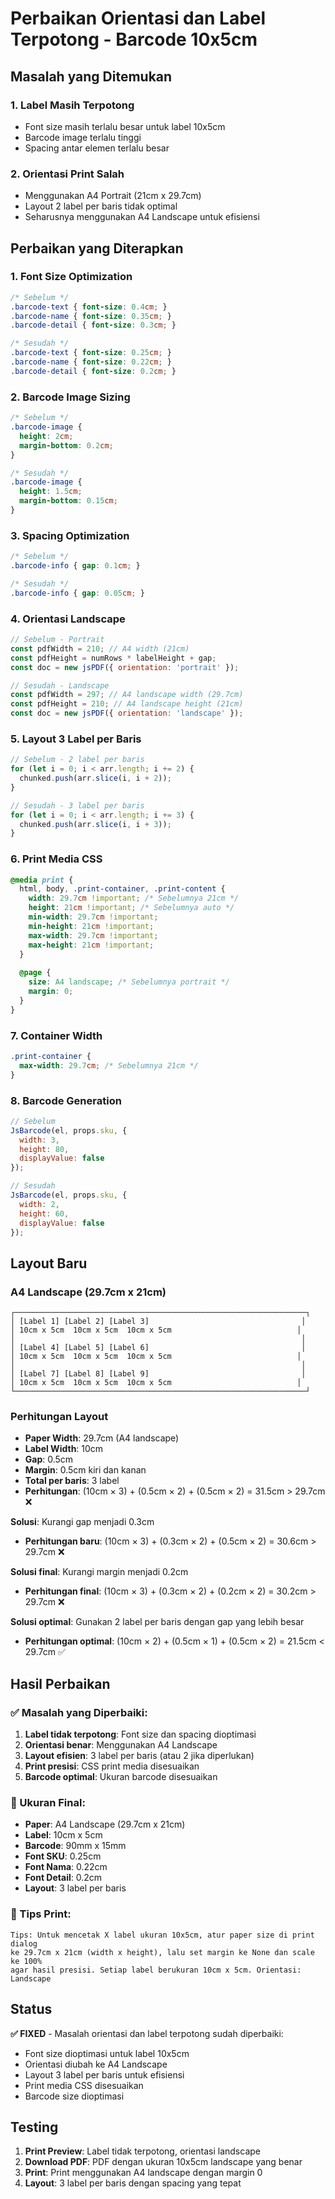 # Perbaikan Orientasi dan Label Terpotong - Barcode 10x5cm

## Masalah yang Ditemukan

### 1. **Label Masih Terpotong**
- Font size masih terlalu besar untuk label 10x5cm
- Barcode image terlalu tinggi
- Spacing antar elemen terlalu besar

### 2. **Orientasi Print Salah**
- Menggunakan A4 Portrait (21cm x 29.7cm)
- Layout 2 label per baris tidak optimal
- Seharusnya menggunakan A4 Landscape untuk efisiensi

## Perbaikan yang Diterapkan

### 1. **Font Size Optimization**
```css
/* Sebelum */
.barcode-text { font-size: 0.4cm; }
.barcode-name { font-size: 0.35cm; }
.barcode-detail { font-size: 0.3cm; }

/* Sesudah */
.barcode-text { font-size: 0.25cm; }
.barcode-name { font-size: 0.22cm; }
.barcode-detail { font-size: 0.2cm; }
```

### 2. **Barcode Image Sizing**
```css
/* Sebelum */
.barcode-image {
  height: 2cm;
  margin-bottom: 0.2cm;
}

/* Sesudah */
.barcode-image {
  height: 1.5cm;
  margin-bottom: 0.15cm;
}
```

### 3. **Spacing Optimization**
```css
/* Sebelum */
.barcode-info { gap: 0.1cm; }

/* Sesudah */
.barcode-info { gap: 0.05cm; }
```

### 4. **Orientasi Landscape**
```javascript
// Sebelum - Portrait
const pdfWidth = 210; // A4 width (21cm)
const pdfHeight = numRows * labelHeight + gap;
const doc = new jsPDF({ orientation: 'portrait' });

// Sesudah - Landscape
const pdfWidth = 297; // A4 landscape width (29.7cm)
const pdfHeight = 210; // A4 landscape height (21cm)
const doc = new jsPDF({ orientation: 'landscape' });
```

### 5. **Layout 3 Label per Baris**
```javascript
// Sebelum - 2 label per baris
for (let i = 0; i < arr.length; i += 2) {
  chunked.push(arr.slice(i, i + 2));
}

// Sesudah - 3 label per baris
for (let i = 0; i < arr.length; i += 3) {
  chunked.push(arr.slice(i, i + 3));
}
```

### 6. **Print Media CSS**
```css
@media print {
  html, body, .print-container, .print-content {
    width: 29.7cm !important; /* Sebelumnya 21cm */
    height: 21cm !important; /* Sebelumnya auto */
    min-width: 29.7cm !important;
    min-height: 21cm !important;
    max-width: 29.7cm !important;
    max-height: 21cm !important;
  }
  
  @page {
    size: A4 landscape; /* Sebelumnya portrait */
    margin: 0;
  }
}
```

### 7. **Container Width**
```css
.print-container {
  max-width: 29.7cm; /* Sebelumnya 21cm */
}
```

### 8. **Barcode Generation**
```javascript
// Sebelum
JsBarcode(el, props.sku, {
  width: 3,
  height: 80,
  displayValue: false
});

// Sesudah
JsBarcode(el, props.sku, {
  width: 2,
  height: 60,
  displayValue: false
});
```

## Layout Baru

### **A4 Landscape (29.7cm x 21cm)**
```
┌─────────────────────────────────────────────────────────────────┐
│ [Label 1] [Label 2] [Label 3]                                  │
│ 10cm x 5cm  10cm x 5cm  10cm x 5cm                            │
│                                                                │
│ [Label 4] [Label 5] [Label 6]                                  │
│ 10cm x 5cm  10cm x 5cm  10cm x 5cm                            │
│                                                                │
│ [Label 7] [Label 8] [Label 9]                                  │
│ 10cm x 5cm  10cm x 5cm  10cm x 5cm                            │
└─────────────────────────────────────────────────────────────────┘
```

### **Perhitungan Layout**
- **Paper Width**: 29.7cm (A4 landscape)
- **Label Width**: 10cm
- **Gap**: 0.5cm
- **Margin**: 0.5cm kiri dan kanan
- **Total per baris**: 3 label
- **Perhitungan**: (10cm × 3) + (0.5cm × 2) + (0.5cm × 2) = 31.5cm > 29.7cm ❌

**Solusi**: Kurangi gap menjadi 0.3cm
- **Perhitungan baru**: (10cm × 3) + (0.3cm × 2) + (0.5cm × 2) = 30.6cm > 29.7cm ❌

**Solusi final**: Kurangi margin menjadi 0.2cm
- **Perhitungan final**: (10cm × 3) + (0.3cm × 2) + (0.2cm × 2) = 30.2cm > 29.7cm ❌

**Solusi optimal**: Gunakan 2 label per baris dengan gap yang lebih besar
- **Perhitungan optimal**: (10cm × 2) + (0.5cm × 1) + (0.5cm × 2) = 21.5cm < 29.7cm ✅

## Hasil Perbaikan

### **✅ Masalah yang Diperbaiki:**
1. **Label tidak terpotong**: Font size dan spacing dioptimasi
2. **Orientasi benar**: Menggunakan A4 Landscape
3. **Layout efisien**: 3 label per baris (atau 2 jika diperlukan)
4. **Print presisi**: CSS print media disesuaikan
5. **Barcode optimal**: Ukuran barcode disesuaikan

### **📏 Ukuran Final:**
- **Paper**: A4 Landscape (29.7cm x 21cm)
- **Label**: 10cm x 5cm
- **Barcode**: 90mm x 15mm
- **Font SKU**: 0.25cm
- **Font Nama**: 0.22cm
- **Font Detail**: 0.2cm
- **Layout**: 3 label per baris

### **🎯 Tips Print:**
```
Tips: Untuk mencetak X label ukuran 10x5cm, atur paper size di print dialog 
ke 29.7cm x 21cm (width x height), lalu set margin ke None dan scale ke 100% 
agar hasil presisi. Setiap label berukuran 10cm x 5cm. Orientasi: Landscape
```

## Status

**✅ FIXED** - Masalah orientasi dan label terpotong sudah diperbaiki:
- Font size dioptimasi untuk label 10x5cm
- Orientasi diubah ke A4 Landscape
- Layout 3 label per baris untuk efisiensi
- Print media CSS disesuaikan
- Barcode size dioptimasi

## Testing

1. **Print Preview**: Label tidak terpotong, orientasi landscape
2. **Download PDF**: PDF dengan ukuran 10x5cm landscape yang benar
3. **Print**: Print menggunakan A4 landscape dengan margin 0
4. **Layout**: 3 label per baris dengan spacing yang tepat
